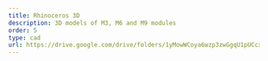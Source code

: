 ```yaml
---
title: Rhinoceros 3D
description: 3D models of M3, M6 and M9 modules
order: 5
type: cad
url: https://drive.google.com/drive/folders/1yMowWCoya6wzp3zwGgqU1pUCcxmSKcUr?usp=sharing
---
```

